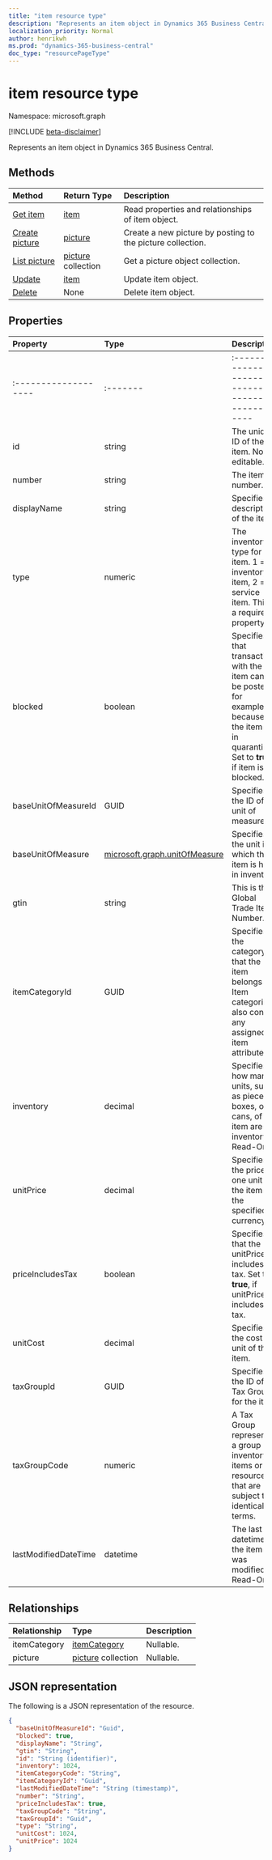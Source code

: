 ```yaml
---
title: "item resource type"
description: "Represents an item object in Dynamics 365 Business Central."
localization_priority: Normal
author: henrikwh
ms.prod: "dynamics-365-business-central"
doc_type: "resourcePageType"
---
```


# item resource type
Namespace: microsoft.graph

[!INCLUDE [beta-disclaimer](../../includes/beta-disclaimer.md)]

Represents an item object in Dynamics 365 Business Central.

## Methods

| Method       | Return Type | Description |
|:-------------|:------------|:------------|
| [Get item](../api/dynamics-item-get.md) | [item](dynamics-item.md) | Read properties and relationships of item object. |
| [Create picture](../api/dynamics-item-post-picture.md) | [picture](dynamics-picture.md) | Create a new picture by posting to the picture collection. |
| [List picture](../api/dynamics-item-list-picture.md) | [picture](dynamics-picture.md) collection | Get a picture object collection. |
| [Update](../api/dynamics-item-update.md) | [item](dynamics-item.md) | Update item object. |
| [Delete](../api/dynamics-item-delete.md) | None | Delete item object. |

## Properties

| Property     | Type        | Description |
|:-------------|:------------|:------------|
|:-------------------|:-------|:----------------------------------------------------|
|id                  |string    |The unique ID of the item. Non-editable.             |
|number              |string  |The item number.                                     |
|displayName         |string  |Specifies a description of the item.                 |
|type                |numeric |The inventory type for the item. 1 = inventory item, 2 = service item. This is a required property.|
|blocked             |boolean |Specifies that transactions with the item cannot be posted, for example, because the item is in quarantine. Set to **true**, if item is blocked.|
|baseUnitOfMeasureId |GUID    |Specifies the ID of the unit of measure.             |
|baseUnitOfMeasure   |[microsoft.graph.unitOfMeasure](../resources/dynamics-complextypes.md)|Specifies the unit in which the item is held in inventory.|
|gtin                |string |This is the Global Trade Item Number.                |
|itemCategoryId      |GUID |Specifies the category that the item belongs to. Item categories also contain any assigned item attributes.|
|inventory           |decimal |Specifies how many units, such as pieces, boxes, or cans, of the item are in inventory. Read-Only.|
|unitPrice           |decimal |Specifies the price for one unit of the item in the specified currency.|
|priceIncludesTax    |boolean |Specifies that the unitPrice includes tax. Set to **true**, if unitPrice includes tax.|
|unitCost            |decimal |Specifies the cost per unit of the item.             |
|taxGroupId          |GUID    |Specifies the ID of the Tax Group for the item.      |
|taxGroupCode        |numeric |A Tax Group represents a group of inventory items or resources that are subject to identical tax terms.|
|lastModifiedDateTime|datetime|The last datetime the item was modified. Read-Only.  |  

## Relationships

| Relationship | Type        | Description |
|:-------------|:------------|:------------|
|itemCategory|[itemCategory](dynamics-itemcategory.md)| Nullable.|
|picture|[picture](dynamics-picture.md) collection| Nullable.|

## JSON representation

The following is a JSON representation of the resource.

<!-- {
  "blockType": "resource",
  "optionalProperties": [

  ],
  "@odata.type": "microsoft.graph.item",
  "baseType": "",
  "keyProperty": "id"
}-->

```json
{
  "baseUnitOfMeasureId": "Guid",
  "blocked": true,
  "displayName": "String",
  "gtin": "String",
  "id": "String (identifier)",
  "inventory": 1024,
  "itemCategoryCode": "String",
  "itemCategoryId": "Guid",
  "lastModifiedDateTime": "String (timestamp)",
  "number": "String",
  "priceIncludesTax": true,
  "taxGroupCode": "String",
  "taxGroupId": "Guid",
  "type": "String",
  "unitCost": 1024,
  "unitPrice": 1024
}
```

<!-- uuid: 16cd6b66-4b1a-43a1-adaf-3a886856ed98
2019-02-04 14:57:30 UTC -->
<!-- {
  "type": "#page.annotation",
  "description": "item resource",
  "keywords": "",
  "section": "documentation",
  "tocPath": ""
}-->